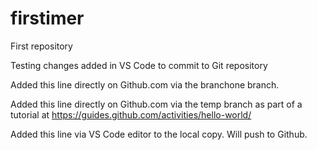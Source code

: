 # firstimer
First repository

Testing changes added in VS Code to commit to Git repository

Added this line directly on Github.com via the branchone branch.

Added this line directly on Github.com via the temp branch as part of a tutorial at https://guides.github.com/activities/hello-world/

Added this line via VS Code editor to the local copy.  Will push to Github.
